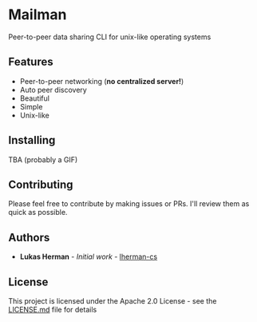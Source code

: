 # Mailman

Peer-to-peer data sharing CLI for unix-like operating systems

## Features

* Peer-to-peer networking (**no centralized server!**)
* Auto peer discovery
* Beautiful
* Simple
* Unix-like

## Installing

TBA (probably a GIF)


## Contributing

Please feel free to contribute by making issues or PRs. I'll review them as quick as possible.

## Authors

* **Lukas Herman** - *Initial work* - [lherman-cs](https://github.com/lherman-cs)

## License

This project is licensed under the Apache 2.0 License - see the [LICENSE.md](LICENSE.md) file for details
